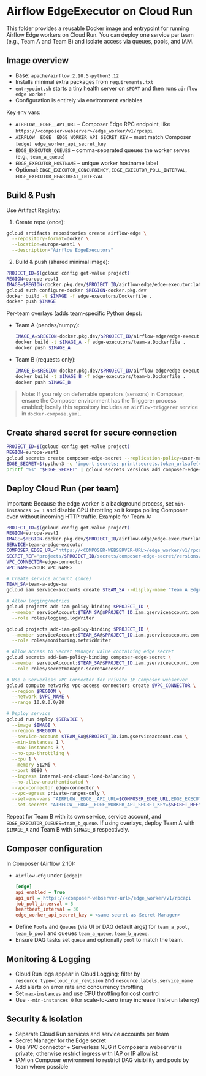 # Airflow EdgeExecutor on Cloud Run

This folder provides a reusable Docker image and entrypoint for running Airflow Edge workers on Cloud Run. You can deploy one service per team (e.g., Team A and Team B) and isolate access via queues, pools, and IAM.

## Image overview
- Base: `apache/airflow:2.10.5-python3.12`
- Installs minimal extra packages from `requirements.txt`
- `entrypoint.sh` starts a tiny health server on `$PORT` and then runs `airflow edge worker`
- Configuration is entirely via environment variables

Key env vars:
- `AIRFLOW__EDGE__API_URL` – Composer Edge RPC endpoint, like `https://<composer-webserver>/edge_worker/v1/rpcapi`
- `AIRFLOW__EDGE__EDGE_WORKER_API_SECRET_KEY` – must match Composer `[edge] edge_worker_api_secret_key`
- `EDGE_EXECUTOR_QUEUES` – comma-separated queues the worker serves (e.g., `team_a_queue`)
- `EDGE_EXECUTOR_HOSTNAME` – unique worker hostname label
- Optional: `EDGE_EXECUTOR_CONCURRENCY`, `EDGE_EXECUTOR_POLL_INTERVAL`, `EDGE_EXECUTOR_HEARTBEAT_INTERVAL`

## Build & Push
Use Artifact Registry:
1. Create repo (once):
  ```sh
  gcloud artifacts repositories create airflow-edge \
    --repository-format=docker \
    --location=europe-west1 \
    --description="Airflow EdgeExecutors"
  ```
2. Build & push (shared minimal image):
  ```sh
  PROJECT_ID=$(gcloud config get-value project)
  REGION=europe-west1
  IMAGE=$REGION-docker.pkg.dev/$PROJECT_ID/airflow-edge/edge-executor:latest
  gcloud auth configure-docker $REGION-docker.pkg.dev
  docker build -t $IMAGE -f edge-executors/Dockerfile .
  docker push $IMAGE
  ```

Per-team overlays (adds team-specific Python deps):

- Team A (pandas/numpy):
  ```sh
  IMAGE_A=$REGION-docker.pkg.dev/$PROJECT_ID/airflow-edge/edge-executor-team-a:latest
  docker build -t $IMAGE_A -f edge-executors/team-a.Dockerfile .
  docker push $IMAGE_A
  ```

- Team B (requests only):
  ```sh
  IMAGE_B=$REGION-docker.pkg.dev/$PROJECT_ID/airflow-edge/edge-executor-team-b:latest
  docker build -t $IMAGE_B -f edge-executors/team-b.Dockerfile .
  docker push $IMAGE_B
  ```

> Note: If you rely on deferrable operators (sensors) in Composer, ensure the Composer environment has the Triggerer process enabled; locally this repository includes an `airflow-triggerer` service in `docker-compose.yaml`.

## Create shared secret for secure connection
```sh
PROJECT_ID=$(gcloud config get-value project)
REGION=europe-west1
gcloud secrets create composer-edge-secret --replication-policy=user-managed --project=$PROJECT_ID --locations=$REGION
EDGE_SECRET=$(python3 -c 'import secrets; print(secrets.token_urlsafe(48))')
printf "%s" "$EDGE_SECRET" | gcloud secrets versions add composer-edge-secret --data-file=-
```

## Deploy Cloud Run (per team)
Important: Because the edge worker is a background process, set `min-instances >= 1` and disable CPU throttling so it keeps polling Composer even without incoming HTTP traffic.
Example for Team A:
```sh
PROJECT_ID=$(gcloud config get-value project)
REGION=europe-west1
IMAGE=$REGION-docker.pkg.dev/$PROJECT_ID/airflow-edge/edge-executor:latest
SERVICE=team-a-edge-executor
COMPOSER_EDGE_URL="https://<COMPOSER-WEBSERVER-URL>/edge_worker/v1/rpcapi"
SECRET_REF="projects/$PROJECT_ID/secrets/composer-edge-secret/versions/latest"
VPC_CONNECTOR=edge-connector
VPC_NAME=<YOUR_VPC_NAME>

# Create service account (once)
TEAM_SA=team-a-edge-sa
gcloud iam service-accounts create $TEAM_SA --display-name "Team A EdgeExecutor"

# Allow logging/metrics
gcloud projects add-iam-policy-binding $PROJECT_ID \
  --member serviceAccount:$TEAM_SA@$PROJECT_ID.iam.gserviceaccount.com \
  --role roles/logging.logWriter

gcloud projects add-iam-policy-binding $PROJECT_ID \
  --member serviceAccount:$TEAM_SA@$PROJECT_ID.iam.gserviceaccount.com \
  --role roles/monitoring.metricWriter

# Allow access to Secret Manager value containing edge secret
gcloud secrets add-iam-policy-binding composer-edge-secret \
  --member serviceAccount:$TEAM_SA@$PROJECT_ID.iam.gserviceaccount.com \
  --role roles/secretmanager.secretAccessor

# Use a Serverless VPC Connector for Private IP Composer webserver
gcloud compute networks vpc-access connectors create $VPC_CONNECTOR \
  --region $REGION \
  --network $VPC_NAME \
  --range 10.8.0.0/28

# Deploy service
gcloud run deploy $SERVICE \
  --image $IMAGE \
  --region $REGION \
  --service-account $TEAM_SA@$PROJECT_ID.iam.gserviceaccount.com \
  --min-instances 1 \
  --max-instances 3 \
  --no-cpu-throttling \
  --cpu 1 \
  --memory 512Mi \
  --port 8080 \
  --ingress internal-and-cloud-load-balancing \
  --no-allow-unauthenticated \
  --vpc-connector edge-connector \
  --vpc-egress private-ranges-only \
  --set-env-vars "AIRFLOW__EDGE__API_URL=$COMPOSER_EDGE_URL,EDGE_EXECUTOR_QUEUES=team_a_queue,EDGE_EXECUTOR_HOSTNAME=team-a-edge-worker" \
  --set-secrets "AIRFLOW__EDGE__EDGE_WORKER_API_SECRET_KEY=$SECRET_REF"
```
Repeat for Team B with its own service, service account, and `EDGE_EXECUTOR_QUEUES=team_b_queue`. If using overlays, deploy Team A with `$IMAGE_A` and Team B with `$IMAGE_B` respectively.

## Composer configuration
In Composer (Airflow 2.10):
- `airflow.cfg` under `[edge]`:
  ```ini
  [edge]
  api_enabled = True
  api_url = https://<composer-webserver-url>/edge_worker/v1/rpcapi
  job_poll_interval = 5
  heartbeat_interval = 30
  edge_worker_api_secret_key = <same-secret-as-Secret-Manager>
  ```
- Define `Pools` and `Queues` (via UI or DAG default args) for `team_a_pool`, `team_b_pool` and queues `team_a_queue`, `team_b_queue`.
- Ensure DAG tasks set `queue` and optionally `pool` to match the team.

## Monitoring & Logging
- Cloud Run logs appear in Cloud Logging; filter by `resource.type=cloud_run_revision` and `resource.labels.service_name`
- Add alerts on error rate and concurrency throttling
- Set `max-instances` and use CPU throttling for cost control
- Use `--min-instances 0` for scale-to-zero (may increase first-run latency)

## Security & Isolation
- Separate Cloud Run services and service accounts per team
- Secret Manager for the Edge secret
- Use VPC connector + Serverless NEG if Composer’s webserver is private; otherwise restrict ingress with IAP or IP allowlist
- IAM on Composer environment to restrict DAG visibility and pools by team where possible

